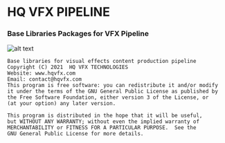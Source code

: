 # HQ VFX PIPELINE
### Base Libraries Packages for VFX Pipeline

![alt text](https://hqvfx.com/wp-content/uploads/2021/10/hqvfx-technologies.png)


    Base libraries for visual effects content production pipeline
    Copyright (C) 2021  HQ VFX TECHNOLOGIES
    Website: www.hqvfx.com
    Email: contact@hqvfx.com
    This program is free software: you can redistribute it and/or modify
    it under the terms of the GNU General Public License as published by
    the Free Software Foundation, either version 3 of the License, or
    (at your option) any later version.

    This program is distributed in the hope that it will be useful,
    but WITHOUT ANY WARRANTY; without even the implied warranty of
    MERCHANTABILITY or FITNESS FOR A PARTICULAR PURPOSE.  See the
    GNU General Public License for more details.
